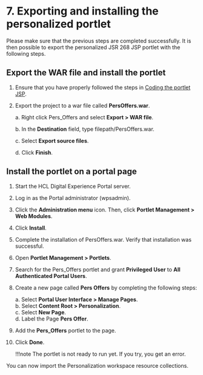 # 7. Exporting and installing the personalized portlet

Please make sure that the previous steps are completed successfully. It is then possible to export the personalized JSR 268 JSP portlet with the following steps.  

## Export the WAR file and install the portlet

1. Ensure that you have properly followed the steps in [Coding the portlet JSP](pzn_demo_finish_coding_portlet_jsp.md).  

2. Export the project to a war file called **PersOffers.war**.  

    a.  Right click Pers_Offers and select **Export > WAR file**.  

    b.  In the **Destination** field, type filepath/PersOffers.war.  

    c.  Select **Export source files**.  

    d.  Click **Finish**.  

## Install the portlet on a portal page

1. Start the HCL Digital Experience Portal server.  

2. Log in as the Portal administrator (wpsadmin).  

3. Click the **Administration menu** icon. Then, click **Portlet Management > Web Modules**.  

4. Click **Install**.  

5. Complete the installation of PersOffers.war. Verify that installation was successful.  

6. Open **Portlet Management > Portlets**.  

7. Search for the Pers_Offers portlet and grant **Privileged User** to **All Authenticated Portal Users**.  

8. Create a new page called **Pers Offers** by completing the following steps:  

    a. Select **Portal User Interface > Manage Pages**.  
    b. Select **Content Root > Personalization**.  
    c. Select **New Page**.  
    d. Label the Page **Pers Offer**.  

9. Add the **Pers_Offers** portlet to the page.  

10. Click **Done**.  

    !!!note
        The portlet is not ready to run yet. If you try, you get an error.

You can now import the Personalization workspace resource collections.  
